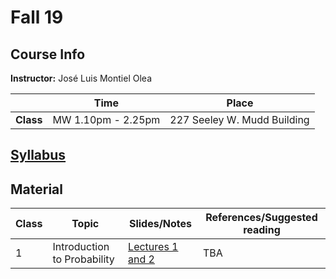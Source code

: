 # Fall 19

## Course Info

**Instructor:** José Luis Montiel Olea

|           | Time               | Place                       |
|-----------|--------------------|-----------------------------|
| **Class** | MW 1.10pm - 2.25pm | 227 Seeley W. Mudd Building |

## [Syllabus](docs/Syllabus/Syllabus.pdf)

## Material

| Class | Topic                       | Slides/Notes                                       | References/Suggested reading |
|-------|-----------------------------|----------------------------------------------------|------------------------------|
|     1 | Introduction to Probability | [Lectures 1 and 2](docs/Lectures/Lectures01-2.pdf) | TBA                          |
